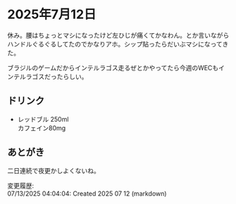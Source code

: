 # 2025年7月12日

休み。腰はちょっとマシになったけど左ひじが痛くてかなわん。とか言いながらハンドルぐるぐるしてたのでかなりアホ。シップ貼ったらだいぶマシになってきた。

ブラジルのゲームだからインテルラゴス走るぜとかやってたら今週のWECもインテルラゴスだったらしい。

## ドリンク

- レッドブル 250ml  
カフェイン80mg

## あとがき

二日連続で夜更かしよくないね。

変更履歴:  
07/13/2025 04:04:04: Created 2025 07 12 (markdown)  
